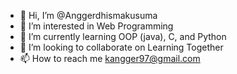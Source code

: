- 👋 Hi, I’m @Anggerdhismakusuma
- 👀 I’m interested in Web Programming
- 🌱 I’m currently learning OOP (java), C, and Python
- 💞️ I’m looking to collaborate on Learning Together
- 📫 How to reach me kangger97@gmail.com

<!---
Anggerdhismakusuma/Anggerdhismakusuma is a ✨ special ✨ repository because its `README.md` (this file) appears on your GitHub profile.
You can click the Preview link to take a look at your changes.
--->
